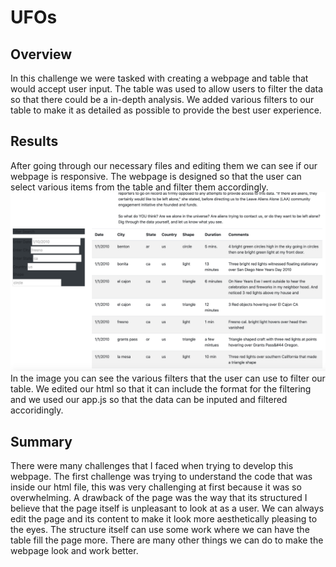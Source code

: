 # UFOs
## Overview
In this challenge we were tasked with creating a webpage and table that would accept user input. The table was used to allow users to filter the data so that there could be a in-depth analysis. We added various filters to our table to make it as detailed as possible to provide the best user experience. 
## Results 
After going through our necessary files and editing them we can see if our webpage is responsive. The webpage is designed so that the user can select various items from the table and filter them accordingly.![data](https://raw.githubusercontent.com/Mkhanali25/UFOs/main/Screen%20Shot%202020-10-11%20at%209.26.20%20PM.png) In the image you can see the various filters that the user can use to filter our table. We edited our html so that it can include the format for the filtering and we used our app.js so that the data can be inputed and filtered accoridingly.
## Summary
There were many challenges that I faced when trying to develop this webpage. The first challenge was trying to understand the code that was inside our html file, this was very challenging at first because it was so overwhelming. A drawback of the page was the way that its structured I believe that the page itself is unpleasant to look at as a user. We can always edit the page and its content to make it look more aesthetically pleasing to the eyes. The structure itself can use some work where we can have the table fill the page more. There are many other things we can do to make the webpage look and work better.

